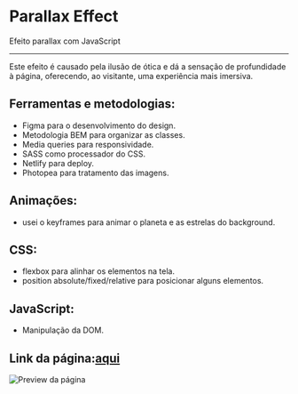 # Parallax Effect
 Efeito parallax com JavaScript
 _____
 
 Este efeito é causado pela ilusão de ótica e dá a sensação de profundidade à página, oferecendo, ao visitante, uma experiência mais imersiva. 

## Ferramentas e metodologias:
 - Figma para o desenvolvimento do design.
 - Metodologia BEM para organizar as classes.
 - Media queries para responsividade.
 - SASS como processador do CSS.
 - Netlify para deploy.
 - Photopea para tratamento das imagens.

## Animações:
 - usei o keyframes para animar o planeta e as estrelas do background.

## CSS:
 - flexbox para alinhar os elementos na tela.
 - position absolute/fixed/relative para posicionar alguns elementos.

## JavaScript:
 - Manipulação da DOM.

## Link da página:[aqui](https://efeito-parallax-com-js.netlify.app/)
 
 
 ![Preview da página](https://github.com/lucianakyoko/Parallax-Effect/blob/main/preview.gif)
